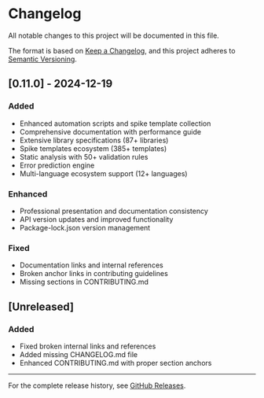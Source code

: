 # Changelog

All notable changes to this project will be documented in this file.

The format is based on [Keep a Changelog](https://keepachangelog.com/en/1.0.0/),
and this project adheres to [Semantic Versioning](https://semver.org/spec/v2.0.0.html).

## [0.11.0] - 2024-12-19

### Added
- Enhanced automation scripts and spike template collection
- Comprehensive documentation with performance guide
- Extensive library specifications (87+ libraries)
- Spike templates ecosystem (385+ templates)
- Static analysis with 50+ validation rules
- Error prediction engine
- Multi-language ecosystem support (12+ languages)

### Enhanced
- Professional presentation and documentation consistency
- API version updates and improved functionality
- Package-lock.json version management

### Fixed
- Documentation links and internal references
- Broken anchor links in contributing guidelines
- Missing sections in CONTRIBUTING.md

## [Unreleased]

### Added
- Fixed broken internal links and references
- Added missing CHANGELOG.md file
- Enhanced CONTRIBUTING.md with proper section anchors

---

For the complete release history, see [GitHub Releases](https://github.com/kotsutsumi/fluorite-mcp/releases).